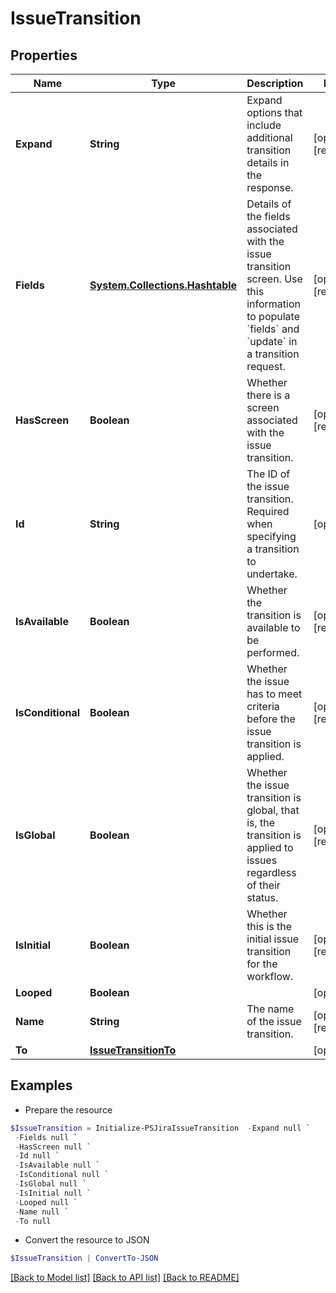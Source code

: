 # IssueTransition
## Properties

Name | Type | Description | Notes
------------ | ------------- | ------------- | -------------
**Expand** | **String** | Expand options that include additional transition details in the response. | [optional] [readonly] 
**Fields** | [**System.Collections.Hashtable**](FieldMetadata.md) | Details of the fields associated with the issue transition screen. Use this information to populate &#x60;fields&#x60; and &#x60;update&#x60; in a transition request. | [optional] [readonly] 
**HasScreen** | **Boolean** | Whether there is a screen associated with the issue transition. | [optional] [readonly] 
**Id** | **String** | The ID of the issue transition. Required when specifying a transition to undertake. | [optional] 
**IsAvailable** | **Boolean** | Whether the transition is available to be performed. | [optional] [readonly] 
**IsConditional** | **Boolean** | Whether the issue has to meet criteria before the issue transition is applied. | [optional] [readonly] 
**IsGlobal** | **Boolean** | Whether the issue transition is global, that is, the transition is applied to issues regardless of their status. | [optional] [readonly] 
**IsInitial** | **Boolean** | Whether this is the initial issue transition for the workflow. | [optional] [readonly] 
**Looped** | **Boolean** |  | [optional] 
**Name** | **String** | The name of the issue transition. | [optional] [readonly] 
**To** | [**IssueTransitionTo**](IssueTransitionTo.md) |  | [optional] 

## Examples

- Prepare the resource
```powershell
$IssueTransition = Initialize-PSJiraIssueTransition  -Expand null `
 -Fields null `
 -HasScreen null `
 -Id null `
 -IsAvailable null `
 -IsConditional null `
 -IsGlobal null `
 -IsInitial null `
 -Looped null `
 -Name null `
 -To null
```

- Convert the resource to JSON
```powershell
$IssueTransition | ConvertTo-JSON
```

[[Back to Model list]](../README.md#documentation-for-models) [[Back to API list]](../README.md#documentation-for-api-endpoints) [[Back to README]](../README.md)

